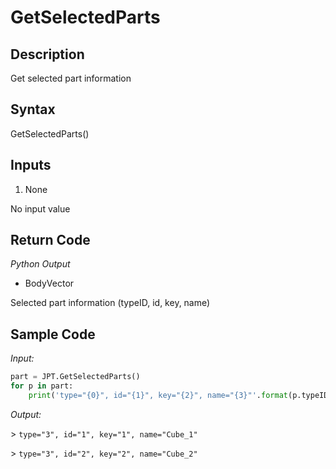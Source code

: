 # GetSelectedParts

## Description

Get selected part information

## Syntax

GetSelectedParts()

## Inputs

1. None

No input value

## Return Code

_Python Output_

- BodyVector

Selected part information (typeID, id, key, name)

## Sample Code

_Input:_

```python
part = JPT.GetSelectedParts()
for p in part:
    print('type="{0}", id="{1}", key="{2}", name="{3}"'.format(p.typeID, p.id, p.key, p.name))
```

_Output:_

\> `type="3", id="1", key="1", name="Cube_1"`

\> `type="3", id="2", key="2", name="Cube_2"`
